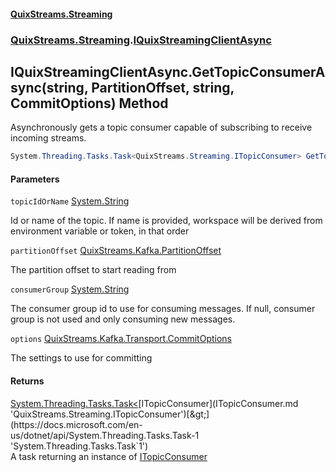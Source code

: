 #### [QuixStreams.Streaming](index.md 'index')
### [QuixStreams.Streaming](QuixStreams.Streaming.md 'QuixStreams.Streaming').[IQuixStreamingClientAsync](IQuixStreamingClientAsync.md 'QuixStreams.Streaming.IQuixStreamingClientAsync')

## IQuixStreamingClientAsync.GetTopicConsumerAsync(string, PartitionOffset, string, CommitOptions) Method

Asynchronously gets a topic consumer capable of subscribing to receive incoming streams.

```csharp
System.Threading.Tasks.Task<QuixStreams.Streaming.ITopicConsumer> GetTopicConsumerAsync(string topicIdOrName, QuixStreams.Kafka.PartitionOffset partitionOffset, string consumerGroup=null, QuixStreams.Kafka.Transport.CommitOptions options=null);
```
#### Parameters

<a name='QuixStreams.Streaming.IQuixStreamingClientAsync.GetTopicConsumerAsync(string,QuixStreams.Kafka.PartitionOffset,string,QuixStreams.Kafka.Transport.CommitOptions).topicIdOrName'></a>

`topicIdOrName` [System.String](https://docs.microsoft.com/en-us/dotnet/api/System.String 'System.String')

Id or name of the topic. If name is provided, workspace will be derived from environment variable or token, in that order

<a name='QuixStreams.Streaming.IQuixStreamingClientAsync.GetTopicConsumerAsync(string,QuixStreams.Kafka.PartitionOffset,string,QuixStreams.Kafka.Transport.CommitOptions).partitionOffset'></a>

`partitionOffset` [QuixStreams.Kafka.PartitionOffset](https://docs.microsoft.com/en-us/dotnet/api/QuixStreams.Kafka.PartitionOffset 'QuixStreams.Kafka.PartitionOffset')

The partition offset to start reading from

<a name='QuixStreams.Streaming.IQuixStreamingClientAsync.GetTopicConsumerAsync(string,QuixStreams.Kafka.PartitionOffset,string,QuixStreams.Kafka.Transport.CommitOptions).consumerGroup'></a>

`consumerGroup` [System.String](https://docs.microsoft.com/en-us/dotnet/api/System.String 'System.String')

The consumer group id to use for consuming messages. If null, consumer group is not used and only consuming new messages.

<a name='QuixStreams.Streaming.IQuixStreamingClientAsync.GetTopicConsumerAsync(string,QuixStreams.Kafka.PartitionOffset,string,QuixStreams.Kafka.Transport.CommitOptions).options'></a>

`options` [QuixStreams.Kafka.Transport.CommitOptions](https://docs.microsoft.com/en-us/dotnet/api/QuixStreams.Kafka.Transport.CommitOptions 'QuixStreams.Kafka.Transport.CommitOptions')

The settings to use for committing

#### Returns
[System.Threading.Tasks.Task&lt;](https://docs.microsoft.com/en-us/dotnet/api/System.Threading.Tasks.Task-1 'System.Threading.Tasks.Task`1')[ITopicConsumer](ITopicConsumer.md 'QuixStreams.Streaming.ITopicConsumer')[&gt;](https://docs.microsoft.com/en-us/dotnet/api/System.Threading.Tasks.Task-1 'System.Threading.Tasks.Task`1')  
A task returning an instance of [ITopicConsumer](ITopicConsumer.md 'QuixStreams.Streaming.ITopicConsumer')